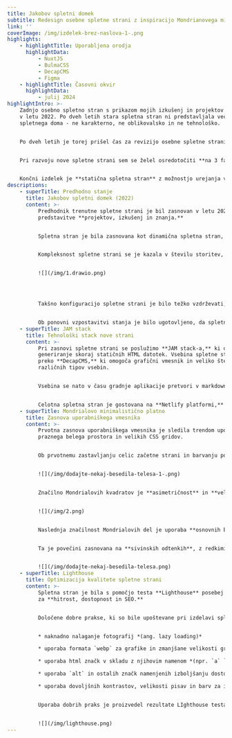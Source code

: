 ```yaml
---
title: Jakobov spletni domek
subtitle: Redesign osebne spletne strani z inspiracijo Mondrianovega minimalizma
link: ''
coverImage: /img/izdelek-brez-naslova-1-.png
highlights:
    - highlightTitle: Uporabljena orodja
      highlightData:
          - NuxtJS
          - BulmaCSS
          - DecapCMS
          - Figma
    - highlightTitle: Časovni okvir
      highlightData:
          - julij 2024
highlightIntro: >-
    Zadnjo osebno spletno stran s prikazom mojih izkušenj in projektov sem razvil
    v letu 2022. Po dveh letih stara spletna stran ni predstavljala več mojega
    spletnega doma - ne karakterno, ne oblikovalsko in ne tehnološko.


    Po dveh letih je torej prišel čas za revizijo osebne spletne strani in kreiranje nove, ki bo bolje odražala **moja znanja, projekte in izkušnje.**


    Pri razvoju nove spletne strani sem se želel osredotočiti **na 3 faktorje razvoja:** **trajnostno uporabniško izkušnjo** za uporabnike mobilnih naprav, tablic in večjih zaslonov, **minimalističen UI** sledeč trenutnim trendom, ki bo svojo uporabnost ohranjal tudi v prihodnje in **tehnološko dovršenost** z namenom zagotavljanja preprostega vzdrževanja in brezplačnega hostinga.


    Končni izdelek je **statična spletna stran** z možnostjo urejanja vsebine (*JAM stack*). Uporabniški vmesnik je **fuzija modernega stilskega jezika z veliko praznega prostora** *(ang. whitespace) in **Mondrianovega minimalizma.***
descriptions:
    - superTitle: Predhodno stanje
      title: Jakobov spletni domek (2022)
      content: >-
          Predhodnik trenutne spletne strani je bil zasnovan v letu 2022 z namenom
          predstavitve **projektov, izkušenj in znanja.**


          Spletna stran je bila zasnovana kot dinamična spletna stran, ki bo vsebino pridobivala iz statične HTML vsebine**,** REST API JSON poizvedbin iz zunanjih storitev za pisanje urejenega (Markdown) besedila, pri čemer so bile vse **komponente odprtokodne in gostovane na lastni infrastrukturi**.


          Kompleksnost spletne strani se je kazala v številu storitev, ki jih je bilo potrebno gostovati, poleg strežnika za spletno stran, se je v vsebnikih gostilo še storitev za pisanje člankov v Markdownu in storitev za pisanje dinamične vsebine.


          ![](/img/1.drawio.png)




          Takšno konfiguracijo spletne strani je bilo težko vzdrževati, saj je zahtevala lastno infrastrukturo. Zaradi tehničnih težav in odpovedi diska je spletna stran postala nedostopna v začetku leta 2024.


          Ob ponovni vzpostavitvi stanja je bilo ugotovljeno, da spletna stran po dveh letih ne zagotavlja želene enostavnosti vzdrževanja, hkrati pa ne odraža več pridobljenega znanja in izvedenih projektov. Iz tega razloga se odločimo, da spletno stran naredimo na novo.
    - superTitle: JAM stack
      title: Tehnološki stack nove strani
      content: >-
          Pri zasnovi spletne strani se poslužimo **JAM stack-a,** ki omogoča
          generiranje skoraj statičnih HTML datotek. Vsebina spletne strani se ureja
          preko **DecapCMS,** ki omogoča grafični vmesnik in veliko število
          različnih tipov vsebin.


          Vsebina se nato v času gradnje aplikacije pretvori v markdown in JSON datoteke, ki postanejo del spletne strani.


          Celotna spletna stran je gostovana na **Netlify platformi,** kar omogoča brezplačno gostovanje brez potrebe po vzdrževanju. Spletna stran se posodobi ob vsakem commit-u izvorne kode na repozitorij na GitHub-u.
    - superTitle: Mondrialovo minimalistično platno
      title: Zasnova uporabniškega vmesnika
      content: >-
          Prvotna zasnova uporabniškega vmesnika je sledila trendom uporabe veliko
          praznega belega prostora in velikih CSS gridov.


          Ob prvotnemu zastavljanju celic začetne strani in barvanju posamezne celice z eno izmed osnovnih CSS barv, pa sem spregledal povezavo med zasnovo strani in Mondrialovimi asimetričnimi kvadrati, od koder sem v nadaljevanju črpal navidh.


          ![](/img/dodajte-nekaj-besedila-telesa-1-.png)


          Značilno Mondrialovih kvadratov je **asimetričnost** in **velika količina bele barve** s črnimi obrobami. Skozi celotno spletno stran se tako pojavljajo **asimetrični elementi**, ki se **medsebojno dopolnjujejo.**


          ![](/img/2.png)


          Naslednja značilnost Mondrialovih del je uporaba **osnovnih barv**, ki se na spletni strani kaže v barvni paleti.


          Ta je povečini zasnovana na **sivinskih odtenkih**, z redkimi in preudarnimi elementi v **rdeči, modri in rumeni** barvni podlagi - ti poudarki spominjajo na Mondrialove kvadrate.


          ![](/img/dodajte-nekaj-besedila-telesa.png)
    - superTitle: Lighthouse
      title: Optimizacija kvalitete spletne strani
      content: >-
          Spletna stran je bila s pomočjo testa **Lighthouse** posebej optimizirana
          za **hitrost, dostopnost in SEO.** 


          Določene dobre prakse, ki so bile upoštevane pri izdelavi spletne strani:


          * naknadno nalaganje fotografij *(ang. lazy loading)*

          * uporaba formata `webp` za grafike in zmanjšane velikosti grafik

          * uporaba html značk v skladu z njihovim namenom *(npr. `a` `h*` `button`)*

          * uporaba `alt` in ostalih značk namenjenih izboljšanju dostopnosti spletnega mesta

          * uporaba dovoljšnih kontrastov, velikosti pisav in barv za izboljšanje dostopnosti spletnega mesta


          Uporaba dobrih praks je proizvedel rezultate LIghthouse testa, kjer so vse kategorije ocenjene z oceno 90 ali več tako na namiznih napravah kot na mobilnih klientih.


          ![](/img/lighthouse.png)
---
```

